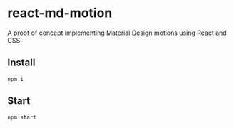 # react-md-motion

A proof of concept implementing Material Design motions using React and CSS.

## Install
```
npm i
```

## Start
```
npm start
```
